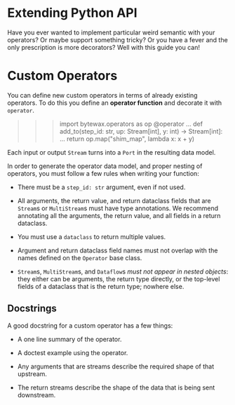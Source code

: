 # Extending Python API

Have you ever wanted to implement particular weird semantic with your operators? Or maybe support something tricky? Or you have a fever and the only prescription is more decorators? Well with this guide you can!

# Custom Operators

You can define new custom operators in terms of already existing
operators. To do this you define an **operator function** and
decorate it with `operator`.

>>> import bytewax.operators as op
>>> @operator
... def add_to(step_id: str, up: Stream[int], y: int) -> Stream[int]:
...     return op.map("shim_map", lambda x: x + y)

Each input or output `Stream` turns into a `Port` in the resulting
data model.

In order to generate the operator data model, and proper nesting of
operators, you must follow a few rules when writing your function:

- There must be a `step_id: str` argument, even if not used.

- All arguments, the return value, and return dataclass fields that
  are `Stream`s or `MultiStream`s must have type annotations. We
  recommend annotating all the arguments, the return value, and all
  fields in a return dataclass.

- You must use a `dataclass` to return multiple values.

- Argument and return dataclass field names must not overlap with the
  names defined on the `Operator` base class.

- `Stream`s, `MultiStream`s, and `Dataflow`s _must not appear in
  nested objects_: they either can be arguments, the return type
  directly, or the top-level fields of a dataclass that is the return
  type; nowhere else.

## Docstrings

A good docstring for a custom operator has a few things:

- A one line summary of the operator.

- A doctest example using the operator.

- Any arguments that are streams describe the required shape of that
  upstream.

- The return streams describe the shape of the data that is being sent
  downstream.
